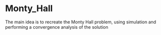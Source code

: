 # Monty_Hall

The main idea is to recreate the Monty Hall problem, using simulation and performing a convergence analysis of the solution
